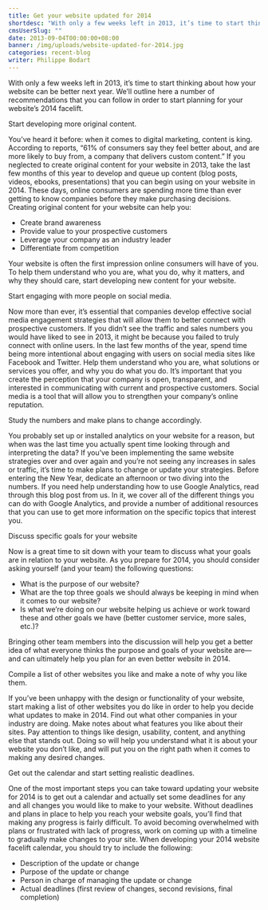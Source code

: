 ```yaml
---
title: Get your website updated for 2014
shortdesc: "With only a few weeks left in 2013, it’s time to start thinking about how your website can be better next year. We’ll outline here a number of recommendations that you can follow in order to start planning for your website’s 2014 facelift."
cmsUserSlug: ""
date: 2013-09-04T00:00:00+08:00
banner: /img/uploads/website-updated-for-2014.jpg
categories: recent-blog
writer: Philippe Bodart
---
```


With only a few weeks left in 2013, it’s time to start thinking about how your website can be better next year. We’ll outline here a number of recommendations that you can follow in order to start planning for your website’s 2014 facelift.

Start developing more original content.

You’ve heard it before: when it comes to digital marketing, content is king. According to reports, “61% of consumers say they feel better about, and are more likely to buy from, a company that delivers custom content.” If you neglected to create original content for your website in 2013, take the last few months of this year to develop and queue up content (blog posts, videos, ebooks, presentations) that you can begin using on your website in 2014. These days, online consumers are spending more time than ever getting to know companies before they make purchasing decisions. Creating original content for your website can help you:

<ul class="circle-list"><li>Create brand awareness</li><li>Provide value to your prospective customers</li><li>Leverage your company as an industry leader</li><li>Differentiate from competition</li></ul>

Your website is often the first impression online consumers will have of you. To help them understand who you are, what you do, why it matters, and why they should care, start developing new content for your website.

Start engaging with more people on social media.

Now more than ever, it’s essential that companies develop effective social media engagement strategies that will allow them to better connect with prospective customers. If you didn’t see the traffic and sales numbers you would have liked to see in 2013, it might be because you failed to truly connect with online users. In the last few months of the year, spend time being more intentional about engaging with users on social media sites like Facebook and Twitter. Help them understand who you are, what solutions or services you offer, and why you do what you do. It’s important that you create the perception that your company is open, transparent, and interested in communicating with current and prospective customers. Social media is a tool that will allow you to strengthen your company’s online reputation.

Study the numbers and make plans to change accordingly.

You probably set up or installed analytics on your website for a reason, but when was the last time you actually spent time looking through and interpreting the data? If you’ve been implementing the same website strategies over and over again and you’re not seeing any increases in sales or traffic, it’s time to make plans to change or update your strategies. Before entering the New Year, dedicate an afternoon or two diving into the numbers. If you need help understanding how to use Google Analytics, read through this blog post from us. In it, we cover all of the different things you can do with Google Analytics, and provide a number of additional resources that you can use to get more information on the specific topics that interest you.

Discuss specific goals for your website

Now is a great time to sit down with your team to discuss what your goals are in relation to your website. As you prepare for 2014, you should consider asking yourself (and your team) the following questions:

<ul class="circle-list"><li>What is the purpose of our website?</li><li>What are the top three goals we should always be keeping in mind when it comes to our website?</li><li>Is what we’re doing on our website helping us achieve or work toward these and other goals we have (better customer service, more sales, etc.)?</li></ul>

Bringing other team members into the discussion will help you get a better idea of what everyone thinks the purpose and goals of your website are—and can ultimately help you plan for an even better website in 2014.

Compile a list of other websites you like and make a note of why you like them.

If you’ve been unhappy with the design or functionality of your website, start making a list of other websites you do like in order to help you decide what updates to make in 2014. Find out what other companies in your industry are doing. Make notes about what features you like about their sites. Pay attention to things like design, usability, content, and anything else that stands out. Doing so will help you understand what it is about your website you don’t like, and will put you on the right path when it comes to making any desired changes.

Get out the calendar and start setting realistic deadlines.

One of the most important steps you can take toward updating your website for 2014 is to get out a calendar and actually set some deadlines for any and all changes you would like to make to your website. Without deadlines and plans in place to help you reach your website goals, you’ll find that making any progress is fairly difficult. To avoid becoming overwhelmed with plans or frustrated with lack of progress, work on coming up with a timeline to gradually make changes to your site. When developing your 2014 website facelift calendar, you should try to include the following:

<ul class="circle-list"><li>Description of the update or change</li><li>Purpose of the update or change</li><li>Person in charge of managing the update or change</li><li>Actual deadlines (first review of changes, second revisions, final completion)</li></ul>
